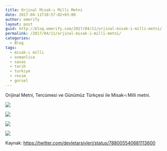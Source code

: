 ```yaml
---
title: Orjinal Misak-ı Milli Metni
date: 2017-04-11T10:57:02+03:00
author: omerify
layout: post
guid: http://blog.omerify.com/2017/04/11/orjinal-misak-i-milli-metni/
permalink: /2017/04/11/orjinal-misak-i-milli-metni/
categories:
  - Blog
tags:
  - misak-ı milli
  - osmanlica
  - savas
  - tarih
  - turkiye
  - resim
  - gorsel
---
```

Orijinal Metni, Tercümesi ve Günümüz Türkçesi ile Misak-ı Milli metni.

![](https://storage.googleapis.com/omerify/uploads/2021/01/orjinal-misak-i-milli-metni-1.jpeg) 

![](https://storage.googleapis.com/omerify/uploads/2021/01/orjinal-misak-i-milli-metni-2.jpeg)

![](https://storage.googleapis.com/omerify/uploads/2021/01/orjinal-misak-i-milli-metni-3.jpeg)

![](https://storage.googleapis.com/omerify/uploads/2021/01/orjinal-misak-i-milli-metni-turkce.jpeg)

Kaynak: <a href="https://twitter.com/devletarsivleri/status/788005540681113600" target="_blank" rel="noreferrer noopener nofollow">https://twitter.com/devletarsivleri/status/788005540681113600</a>